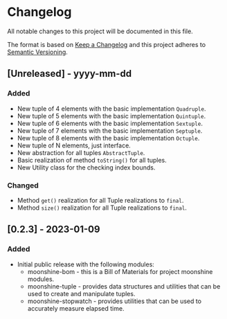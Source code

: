 # Changelog

All notable changes to this project will be documented in this file.

The format is based on [Keep a Changelog](http://keepachangelog.com/) and this project adheres to [Semantic Versioning](http://semver.org/).

## [Unreleased] - yyyy-mm-dd

### Added

- New tuple of 4 elements with the basic implementation `Quadruple`.
- New tuple of 5 elements with the basic implementation `Quintuple`.
- New tuple of 6 elements with the basic implementation `Sextuple`.
- New tuple of 7 elements with the basic implementation `Septuple`.
- New tuple of 8 elements with the basic implementation `Octuple`.
- New tuple of N elements, just interface.
- New abstraction for all tuples `AbstractTuple`.
- Basic realization of method `toString()` for all tuples.
- New Utility class for the checking index bounds.

### Changed

- Method `get()` realization for all Tuple realizations to `final`.
- Method `size()` realization for all Tuple realizations to `final`.

## [0.2.3] - 2023-01-09

### Added
- Initial public release with the following modules:
    - moonshine-bom - this is a Bill of Materials for project moonshine modules.
    - moonshine-tuple - provides data structures and utilities that can be used to create and manipulate tuples.
    - moonshine-stopwatch - provides utilities that can be used to accurately measure elapsed time.